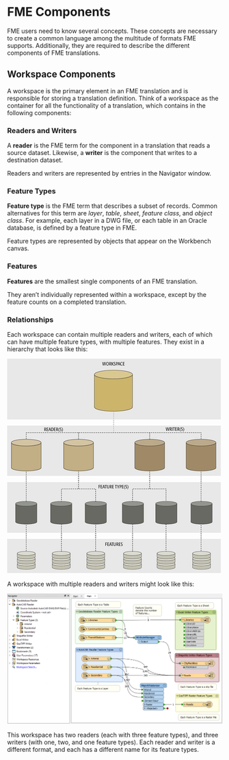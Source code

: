# FME Components

<!-- Needs section with 'translations' of terms from industry. Waiting for results of research from Erin and Megan to edit this section. -->
<!-- Don't really want to lead with definitions. Could consider spreading these out when they come up. -->

FME users need to know several concepts. These concepts are necessary to create a common language among the multitude of formats FME supports. Additionally, they are required to describe the different components of FME translations.

## Workspace Components

A workspace is the primary element in an FME translation and is responsible for storing a translation definition. Think of a workspace as the container for all the functionality of a translation, which contains in the following components:

### Readers and Writers

A **reader** is the FME term for the component in a translation that reads a source dataset. Likewise, a **writer** is the component that writes to a destination dataset.

Readers and writers are represented by entries in the Navigator window.

### Feature Types

**Feature type** is the FME term that describes a subset of records. Common alternatives for this term are *layer*, *table*, *sheet*, *feature class*, and *object class*. For example, each layer in a DWG file, or each table in an Oracle database, is defined by a feature type in FME.

Feature types are represented by objects that appear on the Workbench canvas.

### Features

**Features** are the smallest single components of an FME translation.

They aren’t individually represented within a workspace, except by the feature counts on a completed translation.

### Relationships

Each workspace can contain multiple readers and writers, each of which can have multiple feature types, with multiple features. They exist in a hierarchy that looks like this:

![](./Images/Img3.001.TranslationComponentsSmall.png)

A workspace with multiple readers and writers might look like this:

![](./Images/Img3.001b.DemoWorkspaceLarge.png)

This workspace has two readers (each with three feature types), and three writers (with one, two, and one feature types). Each reader and writer is a different format, and each has a different name for its feature types.

<!-- Optional "How FME Works" video -->
